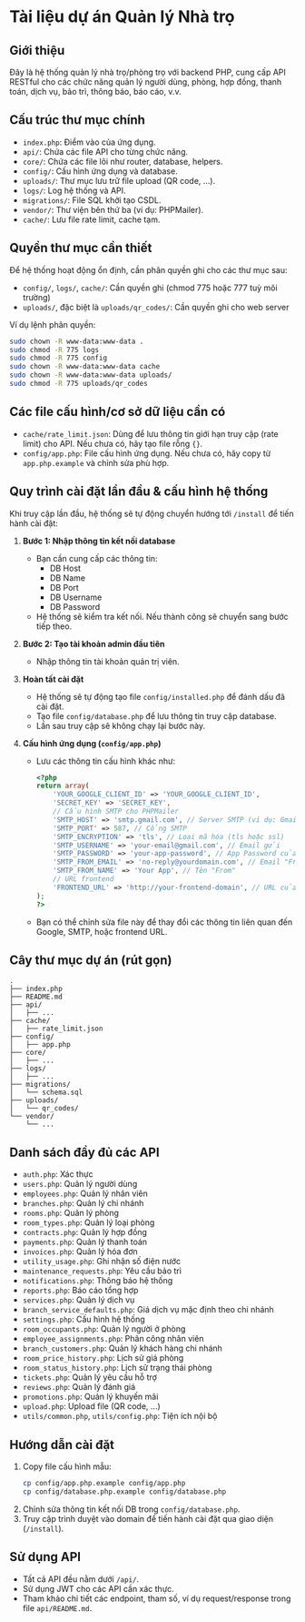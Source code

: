 # Tài liệu dự án Quản lý Nhà trọ

## Giới thiệu

Đây là hệ thống quản lý nhà trọ/phòng trọ với backend PHP, cung cấp API RESTful cho các chức năng quản lý người dùng, phòng, hợp đồng, thanh toán, dịch vụ, bảo trì, thông báo, báo cáo, v.v.

## Cấu trúc thư mục chính

- `index.php`: Điểm vào của ứng dụng.
- `api/`: Chứa các file API cho từng chức năng.
- `core/`: Chứa các file lõi như router, database, helpers.
- `config/`: Cấu hình ứng dụng và database.
- `uploads/`: Thư mục lưu trữ file upload (QR code, ...).
- `logs/`: Log hệ thống và API.
- `migrations/`: File SQL khởi tạo CSDL.
- `vendor/`: Thư viện bên thứ ba (ví dụ: PHPMailer).
- `cache/`: Lưu file rate limit, cache tạm.

## Quyền thư mục cần thiết

Để hệ thống hoạt động ổn định, cần phân quyền ghi cho các thư mục sau:

- `config/`, `logs/`, `cache/`: Cần quyền ghi (chmod 775 hoặc 777 tuỳ môi trường)
- `uploads/`, đặc biệt là `uploads/qr_codes/`: Cần quyền ghi cho web server

Ví dụ lệnh phân quyền:

```bash
sudo chown -R www-data:www-data .
sudo chmod -R 775 logs
sudo chmod -R 775 config
sudo chown -R www-data:www-data cache
sudo chown -R www-data:www-data uploads/
sudo chmod -R 775 uploads/qr_codes
```

## Các file cấu hình/cơ sở dữ liệu cần có

- `cache/rate_limit.json`: Dùng để lưu thông tin giới hạn truy cập (rate limit) cho API. Nếu chưa có, hãy tạo file rỗng `{}`.
- `config/app.php`: File cấu hình ứng dụng. Nếu chưa có, hãy copy từ `app.php.example` và chỉnh sửa phù hợp.

## Quy trình cài đặt lần đầu & cấu hình hệ thống

Khi truy cập lần đầu, hệ thống sẽ tự động chuyển hướng tới `/install` để tiến hành cài đặt:

1. **Bước 1: Nhập thông tin kết nối database**

   - Bạn cần cung cấp các thông tin:
     - DB Host
     - DB Name
     - DB Port
     - DB Username
     - DB Password
   - Hệ thống sẽ kiểm tra kết nối. Nếu thành công sẽ chuyển sang bước tiếp theo.

2. **Bước 2: Tạo tài khoản admin đầu tiên**

   - Nhập thông tin tài khoản quản trị viên.

3. **Hoàn tất cài đặt**

   - Hệ thống sẽ tự động tạo file `config/installed.php` để đánh dấu đã cài đặt.
   - Tạo file `config/database.php` để lưu thông tin truy cập database.
   - Lần sau truy cập sẽ không chạy lại bước này.

4. **Cấu hình ứng dụng (`config/app.php`)**
   - Lưu các thông tin cấu hình khác như:
     ```php
     <?php
     return array(
         'YOUR_GOOGLE_CLIENT_ID' => 'YOUR_GOOGLE_CLIENT_ID',
         'SECRET_KEY' => 'SECRET_KEY',
         // Cấu hình SMTP cho PHPMailer
         'SMTP_HOST' => 'smtp.gmail.com', // Server SMTP (ví dụ: Gmail)
         'SMTP_PORT' => 587, // Cổng SMTP
         'SMTP_ENCRYPTION' => 'tls', // Loại mã hóa (tls hoặc ssl)
         'SMTP_USERNAME' => 'your-email@gmail.com', // Email gửi
         'SMTP_PASSWORD' => 'your-app-password', // App Password của Gmail
         'SMTP_FROM_EMAIL' => 'no-reply@yourdomain.com', // Email "From"
         'SMTP_FROM_NAME' => 'Your App', // Tên "From"
         // URL frontend
         'FRONTEND_URL' => 'http://your-frontend-domain', // URL của frontend
     );
     ?>
     ```
   - Bạn có thể chỉnh sửa file này để thay đổi các thông tin liên quan đến Google, SMTP, hoặc frontend URL.

## Cây thư mục dự án (rút gọn)

```
.
├── index.php
├── README.md
├── api/
│   ├── ...
├── cache/
│   ├── rate_limit.json
├── config/
│   ├── app.php
├── core/
│   ├── ...
├── logs/
│   ├── ...
├── migrations/
│   └── schema.sql
├── uploads/
│   └── qr_codes/
└── vendor/
    └── ...
```

## Danh sách đầy đủ các API

- `auth.php`: Xác thực
- `users.php`: Quản lý người dùng
- `employees.php`: Quản lý nhân viên
- `branches.php`: Quản lý chi nhánh
- `rooms.php`: Quản lý phòng
- `room_types.php`: Quản lý loại phòng
- `contracts.php`: Quản lý hợp đồng
- `payments.php`: Quản lý thanh toán
- `invoices.php`: Quản lý hóa đơn
- `utility_usage.php`: Ghi nhận số điện nước
- `maintenance_requests.php`: Yêu cầu bảo trì
- `notifications.php`: Thông báo hệ thống
- `reports.php`: Báo cáo tổng hợp
- `services.php`: Quản lý dịch vụ
- `branch_service_defaults.php`: Giá dịch vụ mặc định theo chi nhánh
- `settings.php`: Cấu hình hệ thống
- `room_occupants.php`: Quản lý người ở phòng
- `employee_assignments.php`: Phân công nhân viên
- `branch_customers.php`: Quản lý khách hàng chi nhánh
- `room_price_history.php`: Lịch sử giá phòng
- `room_status_history.php`: Lịch sử trạng thái phòng
- `tickets.php`: Quản lý yêu cầu hỗ trợ
- `reviews.php`: Quản lý đánh giá
- `promotions.php`: Quản lý khuyến mãi
- `upload.php`: Upload file (QR code, ...)
- `utils/common.php`, `utils/config.php`: Tiện ích nội bộ

## Hướng dẫn cài đặt

1. Copy file cấu hình mẫu:
   ```bash
   cp config/app.php.example config/app.php
   cp config/database.php.example config/database.php
   ```
2. Chỉnh sửa thông tin kết nối DB trong `config/database.php`.
3. Truy cập trình duyệt vào domain để tiến hành cài đặt qua giao diện (`/install`).

## Sử dụng API

- Tất cả API đều nằm dưới `/api/`.
- Sử dụng JWT cho các API cần xác thực.
- Tham khảo chi tiết các endpoint, tham số, ví dụ request/response trong file `api/README.md`.
